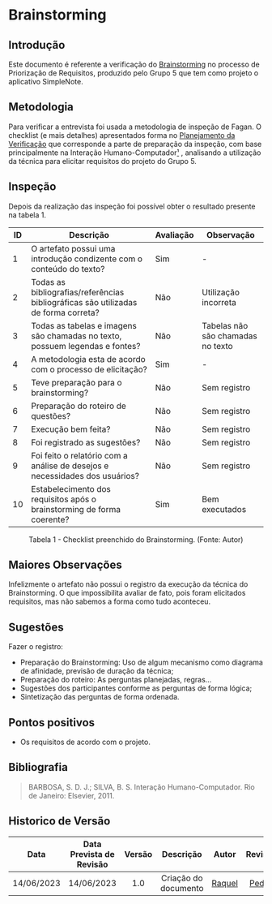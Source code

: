 # Brainstorming


## Introdução
Este documento é referente a verificação do [Brainstorming]() no processo de Priorização de Requisitos, produzido pelo Grupo 5 que tem como projeto o aplicativo SimpleNote.

## Metodologia
Para verificar a entrevista foi usada a metodologia de inspeção de Fagan. O checklist (e mais detalhes) apresentados forma no [Planejamento da Verificação]() que corresponde a parte de preparação da inspeção, com base principalmente na Interação Humano-Computador[¹]() , analisando a utilização da técnica para elicitar requisitos do projeto do Grupo 5.



## Inspeção
Depois da realização das inspeção foi possível obter o resultado presente na tabela 1.

<center>

| ID | Descrição | Avaliação | Observação |
| --- | --- | --- | --- |
| 1 | O artefato possui uma introdução condizente com o conteúdo do texto? | Sim | - |
| 2 | Todas as bibliografias/referências bibliográficas são utilizadas de forma correta? | Não | Utilização incorreta |
| 3 | Todas as tabelas e imagens são chamadas no texto, possuem legendas e fontes? | Não | Tabelas não são chamadas no texto |
| 4 | A metodologia esta de acordo com o processo de elicitação? | Sim | - |
| 5 | Teve preparação para o brainstorming?  | Não | Sem registro |
| 6 | Preparação do roteiro de questões?  | Não | Sem registro |
| 7 | Execução bem feita?  | Não | Sem registro |
| 8 | Foi registrado as sugestões? | Não | Sem registro |
| 9 | Foi feito o relatório com a análise de desejos e necessidades dos usuários? | Não | Sem registro |
| 10 | Estabelecimento dos requisitos após o brainstorming de forma coerente? | Sim | Bem executados |

<p>Tabela 1 - Checklist preenchido do Brainstorming. (Fonte: Autor)</p>

</center>

## Maiores Observações

Infelizmente o artefato não possui o registro da execução da técnica do Brainstorming. O que impossibilita avaliar de fato, pois foram elicitados requisitos, mas não sabemos a forma como tudo aconteceu.

## Sugestões
Fazer o registro:
- Preparação do Brainstorming: Uso de algum mecanismo como diagrama de afinidade, previsão de duração da técnica;
- Preparação do roteiro: As perguntas planejadas, regras... 
- Sugestões dos participantes conforme as perguntas de forma lógica;
- Sintetização das perguntas de forma ordenada.


## Pontos positivos
- Os requisitos de acordo com o projeto.

## Bibliografia

>  BARBOSA, S. D. J.; SILVA, B. S. Interação Humano-Computador. Rio de Janeiro: Elsevier, 2011.

## Historico de Versão
|    Data    | Data Prevista de Revisão | Versão |      Descrição       |                                 Autor                                  |               Revisor               |
| :--------: | :----------------------: | :----: | :------------------: | :--------------------------------------------------------------------: | :---------------------------------: |
| 14/06/2023 |        14/06/2023        |  1.0   | Criação do documento |[Raquel](https://github.com/raqueleucaria) | [Pedro]() |